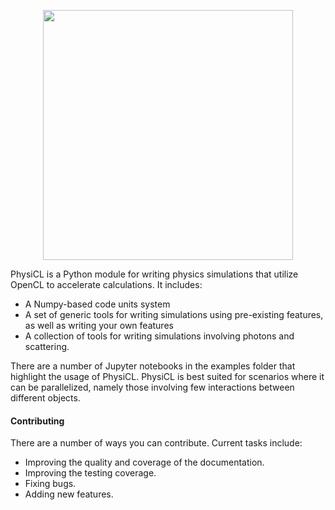 <p align="center">
<img src="https://raw.githubusercontent.com/bcwarner/physicl/master/docs/logo.png" width="400px">
</p>

PhysiCL is a Python module for writing physics simulations that utilize OpenCL to accelerate calculations. It includes:

- A Numpy-based code units system
- A set of generic tools for writing simulations using pre-existing features, as well as writing your own features
- A collection of tools for writing simulations involving photons and scattering.

There are a number of Jupyter notebooks in the examples folder that highlight the usage of PhysiCL. PhysiCL is best suited for scenarios where it can be parallelized, namely those involving few interactions between different objects. 

#### Contributing

There are a number of ways you can contribute. Current tasks include:

- Improving the quality and coverage of the documentation.
- Improving the testing coverage.
- Fixing bugs.
- Adding new features.
